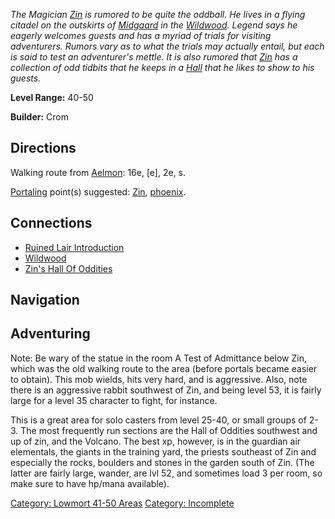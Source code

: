 *The Magician [Zin](Zin.md "wikilink") is rumored to be quite the
oddball. He lives in a flying citadel on the outskirts of
[Midgaard](:Category:_Midgaard.md "wikilink") in the
[Wildwood](:Category:_Wildwood.md "wikilink"). Legend says he eagerly
welcomes guests and has a myriad of trials for visiting adventurers.
Rumors vary as to what the trials may actually entail, but each is said
to test an adventurer's mettle. It is also rumored that
[Zin](Zin.md "wikilink") has a collection of odd tidbits that he keeps
in a [Hall](:Category:_Zin's_Hall_Of_Oddities.md "wikilink") that he
likes to show to his guests.*

**Level Range:** 40-50

**Builder:** Crom

## Directions

Walking route from [Aelmon](Aelmon.md "wikilink"): 16e, \[e\], 2e, s.

[Portaling](Portal.md "wikilink") point(s) suggested:
[Zin](Zin.md "wikilink"), [phoenix](Phoenix.md "wikilink").

## Connections

-   [Ruined Lair
    Introduction](:Category:Ruined_Lair_Introduction.md "wikilink")
-   [Wildwood](:Category:Wildwood.md "wikilink")
-   [Zin's Hall Of
    Oddities](:Category:Zin's_Hall_Of_Oddities.md "wikilink")

## Navigation

## Adventuring

Note: Be wary of the statue in the room A Test of Admittance below Zin,
which was the old walking route to the area (before portals became
easier to obtain). This mob wields, hits very hard, and is aggressive.
Also, note there is an aggressive rabbit southwest of Zin, and being
level 53, it is fairly large for a level 35 character to fight, for
instance.

This is a great area for solo casters from level 25-40, or small groups
of 2-3. The most frequently run sections are the Hall of Oddities
southwest and up of zin, and the Volcano. The best xp, however, is in
the guardian air elementals, the giants in the training yard, the
priests southeast of Zin and especially the rocks, boulders and stones
in the garden south of Zin. (The latter are fairly large, wander, are
lvl 52, and sometimes load 3 per room, so make sure to have hp/mana
available).

[Category: Lowmort 41-50
Areas](Category:_Lowmort_41-50_Areas "wikilink") [Category:
Incomplete](Category:_Incomplete "wikilink")
